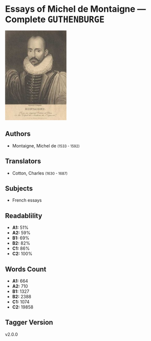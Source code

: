 # Essays of Michel de Montaigne — Complete <kbd>GUTHENBURGE</kbd>

![](./cover.medium.jpg "")

## Authors


 - Montaigne, Michel de <small>(1533 - 1592)</small>

## Translators


 - Cotton, Charles <small>(1630 - 1687)</small>

## Subjects


 - French essays

## Readablility


 - **A1:** 51%
 - **A2:** 59%
 - **B1:** 69%
 - **B2:** 82%
 - **C1:** 86%
 - **C2:** 100%

## Words Count


 - **A1:** 664
 - **A2:** 710
 - **B1:** 1327
 - **B2:** 2388
 - **C1:** 1074
 - **C2:** 19858

## Tagger Version


v2.0.0
